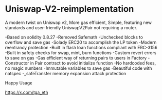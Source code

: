# Uniswap-V2-reimplementation
A modern twist on Uniswap v2, More gas efficient, Simple, featuring new standards and user-friendly UniswapV2Pair not requiring a router.

-Based on solidity 0.8.27
-Removed Safemath
-Unchecked blocks to overflow and save gas
-Solady ERC20 to accomplish the LP token
-Modern reentrancy protection
-Built in flash loan functions compliant with ERC-3156
-Built in safety checks for swap, mint, burn functions
-Custom revert errors to save on gas
-Gas efficient way of returning pairs to users in Factory
-Constructor in Pair contract to avoid initialize function
-No hardcoded fees, no magic numbers
-Immutable variables to save gas
-Beautiful code with natspec
-_safeTransfer memory expansion attack protection

Happy Usage

https://x.com/tga_eth
 
